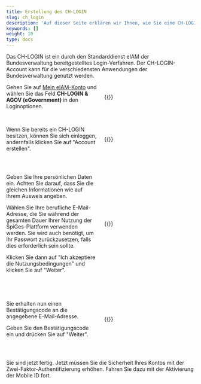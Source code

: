 ```yaml
---
title: Erstellung des CH-LOGIN
slug: ch_login
description: 'Auf dieser Seite erklären wir Ihnen, wie Sie eine CH-LOGIN einrichten, ein Konto, mit dem Sie sich bei eIAM anmelden können.'
keywords: []
weight: 10
type: docs
---
```


Das CH-LOGIN ist ein durch den Standarddienst eIAM der Bundesverwaltung bereitgestelltes Login-Verfahren. Der CH-LOGIN-Account kann für die verschiedensten Anwendungen der Bundesverwaltung genutzt werden.

<div style="display: flex; justify-content: space-between; align-items: center;">

<div style="flex: 1; padding-right: 10px;">
<!-- First column content goes here -->
Gehen Sie auf <a href="https://www.myaccount.eiam.admin.ch/">Mein eIAM-Konto</a> und wählen Sie das Feld <strong>CH-LOGIN & AGOV (eGovernment)</strong> in den Loginoptionen.
</div>

<div style="flex: 1; padding-left: 10px;">
<!-- Second column content goes here -->
{{<insertImage image="ch_login_wahlen.png" description="Choix connexion" class="bord taille">}}
</div>

</div>

&nbsp;

<!-- Deuxième paire de colonnes -->

<div style="display: flex; justify-content: space-between; align-items: center;">

<div style="flex: 1; padding-right: 10px;">
<!-- First column content goes here -->
Wenn Sie bereits ein CH-LOGIN besitzen, können Sie sich einloggen, andernfalls klicken Sie auf "Account erstellen".
</div>

<div style="flex: 1; padding-left: 10px;">
<!-- Second column content goes here -->
{{<insertImage image="konto_erstellen.png" description="Choix connexion" class="bord taille">}}
</div>

</div>

&nbsp; 
<!-- 3eme paire de colonnes -->

<div style="display: flex; justify-content: space-between; align-items: center;">

<div style="flex: 1; padding-right: 10px;">
<!-- First column content goes here -->
<p> Geben Sie Ihre persönlichen Daten ein. Achten Sie darauf, dass Sie die gleichen Informationen wie auf Ihrem Ausweis angeben. </p>

<p> Wählen Sie Ihre berufliche E-Mail-Adresse, die Sie während der gesamten Dauer Ihrer Nutzung der SpiGes-Plattform verwenden werden. Sie wird auch benötigt, um Ihr Passwort zurückzusetzen, falls dies erforderlich sein sollte. </p>

<p> Klicken Sie dann auf "Ich akzeptiere die Nutzungsbedingungen" und klicken Sie auf "Weiter". </p>
</div>

<div style="flex: 1; padding-left: 10px;">
<!-- Second column content goes here -->
{{<insertImage image="personlichen_data.png" description="Choix connexion" class="bord taille">}}
</div>

</div>

&nbsp; 
<!-- 4eme paire de colonnes -->

<div style="display: flex; justify-content: space-between; align-items: center;">

<div style="flex: 1; padding-right: 10px;">
<!-- First column content goes here -->
<p> Sie erhalten nun einen Bestätigungscode an die angegebene E-Mail-Adresse. </p>

<p> Geben Sie den Bestätigungscode ein und drücken Sie auf "Weiter". </p>
</div>

<div style="flex: 1; padding-left: 10px;">
<!-- Second column content goes here -->
{{<insertImage image="code_conf_fr.png" description="Choix connexion" class="bord taille">}}   <!-- Image en français -->
</div>

</div>

&nbsp;

Sie sind jetzt fertig. Jetzt müssen Sie die Sicherheit Ihres Kontos mit der Zwei-Faktor-Authentifizierung erhöhen. Fahren Sie dazu mit der Aktivierung der Mobile ID fort.
